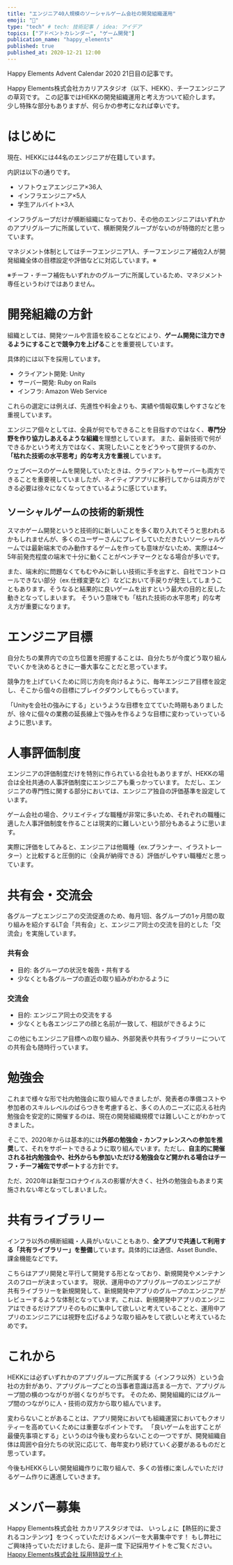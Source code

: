 ```yaml
---
title: "エンジニア40人規模のソーシャルゲーム会社の開発組織運用"
emoji: "🏢"
type: "tech" # tech: 技術記事 / idea: アイデア
topics: ["アドベントカレンダー", "ゲーム開発"]
publication_name: "happy_elements"
published: true
published_at: 2020-12-21 12:00
---
```

Happy Elements Advent Calendar 2020 21日目の記事です。

Happy Elements株式会社カカリアスタジオ（以下、HEKK）、チーフエンジニアの草苅です。
この記事ではHEKKの開発組織運用と考え方ついて紹介します。
少し特殊な部分もありますが、何らかの参考になれば幸いです。

# はじめに

現在、HEKKには44名のエンジニアが在籍しています。

内訳は以下の通りです。

- ソフトウェアエンジニア×36人
- インフラエンジニア×5人
- 学生アルバイト×3人

インフラグループだけが横断組織になっており、その他のエンジニアはいずれかのアプリグループに所属していて、横断開発グループがないのが特徴的だと思っています。

マネジメント体制としてはチーフエンジニア1人、チーフエンジニア補佐2人が開発組織全体の目標設定や評価などに対応しています。※

※チーフ・チーフ補佐もいずれかのグループに所属しているため、マネジメント専任というわけではありません。

# 開発組織の方針

組織としては、開発ツールや言語を絞ることなどにより、**ゲーム開発に注力できるようにすることで競争力を上げる**ことを重要視しています。

具体的には以下を採用しています。

- クライアント開発: Unity
- サーバー開発: Ruby on Rails
- インフラ: Amazon Web Service

これらの選定には例えば、先進性や料金よりも、実績や情報収集しやすさなどを重視しています。

エンジニア個々としては、全員が何でもできることを目指すのではなく、**専門分野を作り協力しあえるような組織**を理想としています。
また、最新技術で何ができるかという考え方ではなく、実現したいことをどうやって提供するのか、**「枯れた技術の水平思考」的な考え方を重視**しています。

ウェブベースのゲームを開発していたときは、クライアントもサーバーも両方できることを重要視していましたが、ネイティブアプリに移行してからは両方ができる必要は徐々になくなってきているように感じています。

## ソーシャルゲームの技術的新規性

スマホゲーム開発というと技術的に新しいことを多く取り入れてそうと思われるかもしれませんが、多くのユーザーさんにプレイしていただきたいソーシャルゲームでは最新端末でのみ動作するゲームを作っても意味がないため、実際は4〜5年前発売程度の端末で十分に動くことがベンチマークとなる場合が多いです。

また、端末的に問題なくてもむやみに新しい技術に手を出すと、自社でコントロールできない部分（ex.仕様変更など）などにおいて手戻りが発生してしまうこともあります。そうなると結果的に良いゲームを出すという最大の目的と反した動きとなってしまいます。
そういう意味でも「枯れた技術の水平思考」的な考え方が重要になります。

# エンジニア目標

自分たちの業界内での立ち位置を把握することは、自分たちが今度どう取り組んでいくかを決めるときに一番大事なことだと思っています。

競争力を上げていくために同じ方向を向けるように、毎年エンジニア目標を設定し、そこから個々の目標にブレイクダウンしてもらっています。

「Unityを会社の強みにする」というような目標を立てていた時期もありましたが、徐々に個々の業務の延長線上で強みを作るような目標に変わっていっているように思います。

# 人事評価制度

エンジニアの評価制度だけを特別に作られている会社もありますが、HEKKの場合は全社共通の人事評価制度にエンジニアも乗っかっています。
ただし、エンジニアの専門性に関する部分においては、エンジニア独自の評価基準を設定しています。

ゲーム会社の場合、クリエイティブな職種が非常に多いため、それぞれの職種に適した人事評価制度を作ることは現実的に難しいという部分もあるように思います。

実際に評価をしてみると、エンジニアは他職種（ex.プランナー、イラストレーター）と比較すると圧倒的に（全員が納得できる）評価がしやすい職種だと思っています。

# 共有会・交流会

各グループとエンジニアの交流促進のため、毎月1回、各グループの1ヶ月間の取り組みを紹介するLT会「共有会」と、エンジニア同士の交流を目的とした「交流会」を実施しています。

### 共有会

- 目的: 各グループの状況を報告・共有する
- 少なくとも各グループの直近の取り組みがわかるように

### 交流会
- 目的: エンジニア同士の交流をする
- 少なくとも各エンジニアの顔と名前が一致して、相談ができるように

この他にもエンジニア目標への取り組み、外部発表や共有ライブラリーについての共有会も随時行っています。



# 勉強会

これまで様々な形で社内勉強会に取り組んできましたが、発表者の準備コストや参加者のスキルレベルのばらつきを考慮すると、多くの人のニーズに応える社内勉強会を安定的に開催するのは、現在の開発組織規模では難しいことがわかってきました。

そこで、2020年からは基本的には**外部の勉強会・カンファレンスへの参加を推奨**して、それをサポートできるように取り組んでいます。ただし、**自主的に開催される社内勉強会や、社外からも参加いただける勉強会など開かれる場合はチーフ・チーフ補佐でサポート**する方針です。

ただ、2020年は新型コロナウイルスの影響が大きく、社外の勉強会もあまり実施されない年となってしまいました。

# 共有ライブラリー

インフラ以外の横断組織・人員がいないこともあり、**全アプリで共通して利用する「共有ライブラリー」を整備**しています。具体的には通信、Asset Bundle、課金機能などです。

こちらはアプリ開発と平行して開発する形となっており、新規開発やメンテナンスのフローが決まっています。
現状、運用中のアプリグループのエンジニアが共有ライブラリーを新規開発して、新規開発中アプリのグループのエンジニアがレビューするような体制となっています。これは、新規開発中アプリのエンジニアはできるだけアプリそのものに集中して欲しいと考えていることと、運用中アプリのエンジニアには視野を広げるような取り組みをして欲しいと考えているためです。

# これから

HEKKには必ずいずれかのアプリグループに所属する（インフラ以外）という会社の方針があり、アプリグループごとの当事者意識は高まる一方で、アプリグループ間の横のつながりが弱くなりがちです。
そのため、開発組織的にはグループ間のつながりに人・技術の双方から取り組んでいます。

変わらないことがあることは、アプリ開発においても組織運営においてもクオリティーを高めていくためには重要なポイントです。
「良いゲームを出すことが最優先事項とする」というのは今後も変わらないことの一つですが、開発組織自体は周囲や自分たちの状況に応じて、毎年変わり続けていく必要があるものだと思っています。

今後もHEKKらしい開発組織作りに取り組んで、多くの皆様に楽しんでいただけるゲーム作りに邁進していきます。


# メンバー募集
Happy Elements株式会社 カカリアスタジオでは、
いっしょに【熱狂的に愛されるコンテンツ】をつくっていただけるメンバーを大募集中です！
もし弊社にご興味持っていただけましたら、是非一度
下記採用サイトをご覧ください。
[Happy Elements株式会社 採用特設サイト](https://recruit.happyelements.co.jp/)
